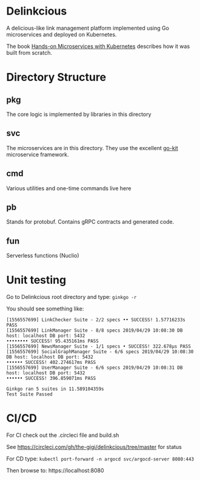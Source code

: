 # Delinkcious

A delicious-like link management platform implemented using Go microservices and deployed on Kubernetes.

The book [Hands-on Microservices with Kubernetes](https://www.amazon.com/Hands-Microservices-Kubernetes-scalable-microservices/dp/1789805465) describes how it was built from scratch.

# Directory Structure

## pkg
The core logic is implemented by libraries in this directory

## svc

The microservices are in this directory. They use the excellent [go-kit](https://gokit.io) microservice framework.

## cmd

Various utilities and one-time commands live here

## pb

Stands for protobuf. Contains gRPC contracts and generated code.

## fun

Serverless functions (Nuclio)

# Unit testing

Go to Delinkcious root directory and type: `ginkgo -r`

You should see something like:

```
[1556557699] LinkChecker Suite - 2/2 specs •• SUCCESS! 1.57716233s PASS
[1556557699] LinkManager Suite - 8/8 specs 2019/04/29 10:08:30 DB host: localhost DB port: 5432
•••••••• SUCCESS! 95.435161ms PASS
[1556557699] NewsManager Suite - 1/1 specs • SUCCESS! 322.678µs PASS
[1556557699] SocialGraphManager Suite - 6/6 specs 2019/04/29 10:08:30 DB host: localhost DB port: 5432
•••••• SUCCESS! 402.274617ms PASS
[1556557699] UserManager Suite - 6/6 specs 2019/04/29 10:08:31 DB host: localhost DB port: 5432
•••••• SUCCESS! 396.859071ms PASS

Ginkgo ran 5 suites in 11.589104359s
Test Suite Passed
```

# CI/CD

For CI check out the .circleci file and build.sh

See https://circleci.com/gh/the-gigi/delinkcious/tree/master for status

For CD type: `kubectl port-forward -n argocd svc/argocd-server 8080:443`

Then browse to: https://localhost:8080
